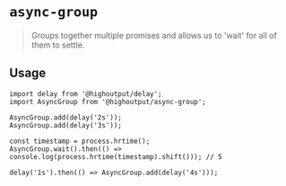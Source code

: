 # `async-group`

> Groups together multiple promises and allows us to 'wait' for all of them to settle.

## Usage

```
import delay from '@highoutput/delay';
import AsyncGroup from '@highoutput/async-group';

AsyncGroup.add(delay('2s'));
AsyncGroup.add(delay('3s'));

const timestamp = process.hrtime();
AsyncGroup.wait().then(() => console.log(process.hrtime(timestamp).shift())); // 5

delay('1s').then(() => AsyncGroup.add(delay('4s')));
```
